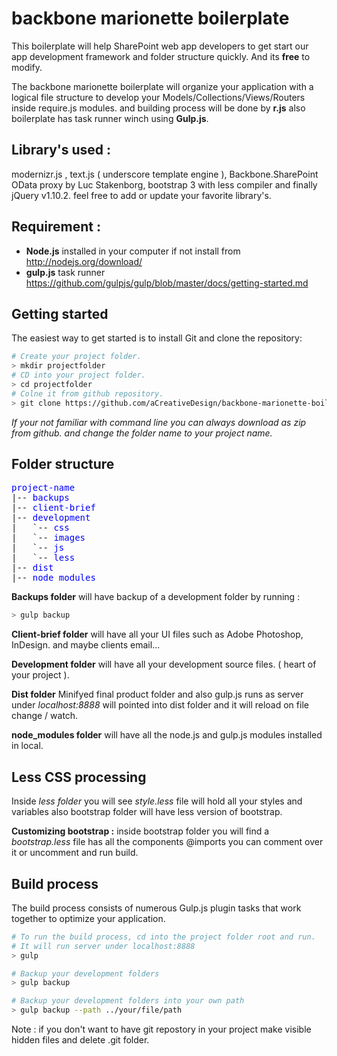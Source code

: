 
backbone marionette boilerplate
====================

This boilerplate will help SharePoint web app developers to get start our app development framework and folder structure quickly. And its **free** to modify.

The backbone marionette boilerplate will organize your application with a logical file structure to develop your Models/Collections/Views/Routers inside require.js modules. and building process will be done by **r.js** also boilerplate has task runner winch using **Gulp.js**.


## Library's used : ##
modernizr.js , text.js ( underscore template engine ), Backbone.SharePoint OData proxy by Luc Stakenborg, bootstrap 3 with less compiler and finally jQuery v1.10.2. feel free to add or update your favorite library's. 


## Requirement : ##

 - **Node.js** installed in your computer if not install from http://nodejs.org/download/
 - **gulp.js** task runner https://github.com/gulpjs/gulp/blob/master/docs/getting-started.md


## Getting started ##

The easiest way to get started is to install Git and clone the repository:
``` bash
# Create your project folder.
> mkdir projectfolder
# CD into your project folder.
> cd projectfolder
# Colne it from github repository.
> git clone https://github.com/aCreativeDesign/backbone-marionette-boilerplate

```
*If your not familiar with command line you can always download as zip from github. and change the folder name to your project name.* 

## Folder structure ##

<pre>
<font color="blue">project-name</font>
|-- <font color="blue">backups</font>
|-- <font color="blue">client-brief</font>
|-- <font color="blue">development</font>
|   `-- <font color="blue">css</font>
|   `-- <font color="blue">images</font>
|   `-- <font color="blue">js</font>
|   `-- <font color="blue">less</font>
|-- <font color="blue">dist</font>
|-- <font color="blue">node_modules</font>
</pre>

**Backups folder**  will have backup of a development folder by running :
``` bash
> gulp backup
```

**Client-brief folder**  will have all your UI files such as Adobe Photoshop, InDesign. and maybe clients email...

**Development folder**  will have all your development source files. ( heart of your project ).

**Dist folder**  Minifyed final product folder and also gulp.js runs as server under *localhost:8888* will pointed into dist folder and it will reload on file change / watch. 

**node_modules folder**  will have all the node.js and gulp.js modules installed in local. 

## Less CSS processing ##

Inside *less folder* you will see *style.less* file will hold all your styles and variables also bootstrap folder will have less version of bootstrap. 

**Customizing bootstrap :**
inside bootstrap folder you will find a *bootstrap.less*  file has all the components @imports you can comment over it or uncomment and run build.


## Build process ##

The build process consists of numerous Gulp.js plugin tasks that work together
to optimize your application.

``` bash
# To run the build process, cd into the project folder root and run.
# It will run server under localhost:8888
> gulp

# Backup your development folders 
> gulp backup

# Backup your development folders into your own path
> gulp backup --path ../your/file/path
```

Note :  if you don't want to have git repostory in your project make visible hidden files and delete .git folder.